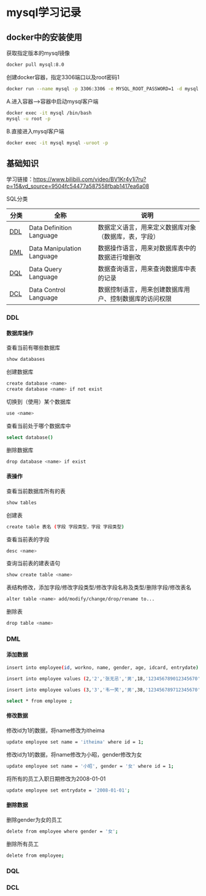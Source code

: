 # mysql学习记录

## docker中的安装使用

获取指定版本的mysql镜像

```sh
docker pull mysql:8.0
```

创建docker容器，指定3306端口以及root密码1

```sh
docker run --name mysql -p 3306:3306 -e MYSQL_ROOT_PASSWORD=1 -d mysql:8.0
```

A.进入容器-->容器中启动mysql客户端

```sh
docker exec -it mysql /bin/bash
mysql -u root -p
```

B.直接进入mysql客户端

```sh
docker exec -it mysql mysql -uroot -p
```

## 基础知识

学习链接：<https://www.bilibili.com/video/BV1Kr4y1i7ru?p=15&vd_source=9504fc54477a587558fbab1417ea6a08>

SQL分类

| 分类 | 全称 | 说明 |
| ---- | ---- | ---- |
| [DDL](#ddl) | Data Definition Language | 数据定义语言，用来定义数据库对象（数据库，表，字段） |
| [DML](#dml) | Data Manipulation Language | 数据操作语言，用来对数据库表中的数据进行增删改 |
| [DQL](#dql) | Data Query Language | 数据查询语言，用来查询数据库中表的记录 |
| [DCL](#dcl) | Data Control Language | 数据控制语言，用来创建数据库用户、控制数据库的访问权限 |

### DDL

#### 数据库操作

查看当前有哪些数据库

```sh
show databases
```

创建数据库

```sh
create database <name>
create database <name> if not exist
```

切换到（使用）某个数据库

```sh
use <name>
```

查看当前处于哪个数据库中

```sh
select database()
```

删除数据库

```sh
drop database <name> if exist
```

#### 表操作

查看当前数据库所有的表

```sh
show tables
```

创建表

```sh
create table 表名 (字段 字段类型，字段 字段类型)
```

查看当前表的字段

```sh
desc <name>
```

查询当前表的建表语句

```sh
show create table <name>
```

表结构修改，添加字段/修改字段类型/修改字段名称及类型/删除字段/修改表名

```sh
alter table <name> add/modify/change/drop/rename to...
```

删除表

```sh
drop table <name>
```

### DML

#### 添加数据

```sh
insert into employee(id, workno, name, gender, age, idcard, entrydate) values (1,'1','Itcast','男',10,'123456789012345678','2000-01-01') ;

insert into employee values (2,'2','张无忌','男',18,'123456789012345670','2005-01-01') ;

insert into employee values (3,'3','韦一笑','男',38,'123456789712345670','2005-01-01'),(4,'4','赵敏','女',18,'12345675712345670','2005-01-01') ;

select * from employee ;
```

#### 修改数据

修改id为1的数据，将name修改为itheima

```sh
update employee set name = 'itheima' where id = 1;
```

修改id为1的数据，将name修改为小昭，gender修改为女

```sh
update employee set name = '小昭', gender = '女' where id = 1;
```

将所有的员工入职日期修改为2008-01-01

```sh
update employee set entrydate = '2008-01-01';
```

#### 删除数据

删除gender为女的员工

```sh
delete from employee where gender = '女';
```

删除所有员工

```sh
delete from employee;
```

### DQL

### DCL
